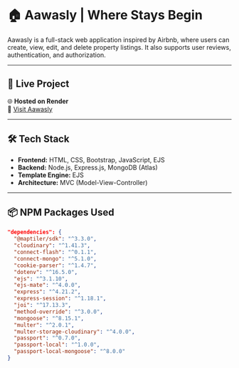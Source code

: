 # 🏠 Aawasly | Where Stays Begin

Aawasly is a full-stack web application inspired by Airbnb, where users can create, view, edit, and delete property listings. It also supports user reviews, authentication, and authorization.

---

## 🚀 Live Project

🌐 **Hosted on Render**  
🔗 [Visit Aawasly](https://aawasly.onrender.com)

---

## 🛠 Tech Stack

- **Frontend:** HTML, CSS, Bootstrap, JavaScript, EJS
- **Backend:** Node.js, Express.js, MongoDB (Atlas)
- **Template Engine:** EJS
- **Architecture:** MVC (Model-View-Controller)

---

## 📦 NPM Packages Used

```json
"dependencies": {
  "@maptiler/sdk": "^3.3.0",
  "cloudinary": "^1.41.3",
  "connect-flash": "^0.1.1",
  "connect-mongo": "^5.1.0",
  "cookie-parser": "^1.4.7",
  "dotenv": "^16.5.0",
  "ejs": "^3.1.10",
  "ejs-mate": "^4.0.0",
  "express": "^4.21.2",
  "express-session": "^1.18.1",
  "joi": "^17.13.3",
  "method-override": "^3.0.0",
  "mongoose": "^8.15.1",
  "multer": "^2.0.1",
  "multer-storage-cloudinary": "^4.0.0",
  "passport": "^0.7.0",
  "passport-local": "^1.0.0",
  "passport-local-mongoose": "^8.0.0"
}
